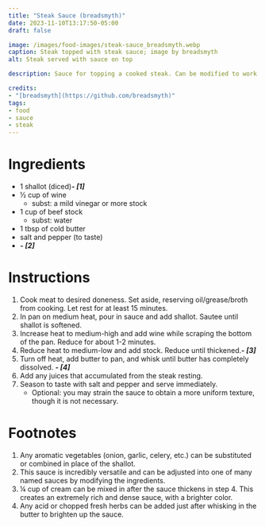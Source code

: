 ```yaml
---
title: "Steak Sauce (breadsmyth)"
date: 2023-11-10T13:17:50-05:00
draft: false

image: /images/food-images/steak-sauce_breadsmyth.webp
caption: Steak topped with steak sauce; image by breadsmyth
alt: Steak served with sauce on top

description: Sauce for topping a cooked steak. Can be modified to work with pretty much any other meat.

credits:
- "[breadsmyth](https://github.com/breadsmyth)"
tags:
- food
- sauce
- steak
---
```


# Ingredients
- 1 shallot (diced)***- [1]***
- &frac12; cup of wine
    - subst: a mild vinegar or more stock
- 1 cup of beef stock
    - subst: water
- 1 tbsp of cold butter
- salt and pepper (to taste)
- ***- [2]***

# Instructions
1.  Cook meat to desired doneness. Set aside, reserving oil/grease/broth from cooking. Let rest for at least 15 minutes.
1. In pan on medium heat, pour in sauce and add shallot. Sautee until shallot is softened.
1. Increase heat to medium-high and add wine while scraping the bottom of the pan. Reduce for about 1-2 minutes.
1. Reduce heat to medium-low and add stock. Reduce until thickened.***- [3]***
1. Turn off heat, add butter to pan, and whisk until butter has completely dissolved. ***- [4]***
1. Add any juices that accumulated from the steak resting.
1. Season to taste with salt and pepper and serve immediately.
    - Optional: you may strain the sauce to obtain a more uniform texture, though it is not necessary.

<div class="footnotes">

# Footnotes
1. Any aromatic vegetables (onion, garlic, celery, etc.) can be substituted or combined in place of the shallot.
1. This sauce is incredibly versatile and can be adjusted into one of many named sauces by modifying the ingredients.
1. &frac14; cup of cream can be mixed in after the sauce thickens in step 4. This creates an extremely rich and dense sauce, with a brighter color.
1. Any acid or chopped fresh herbs can be added just after whisking in the butter to brighten up the sauce.

</div>
